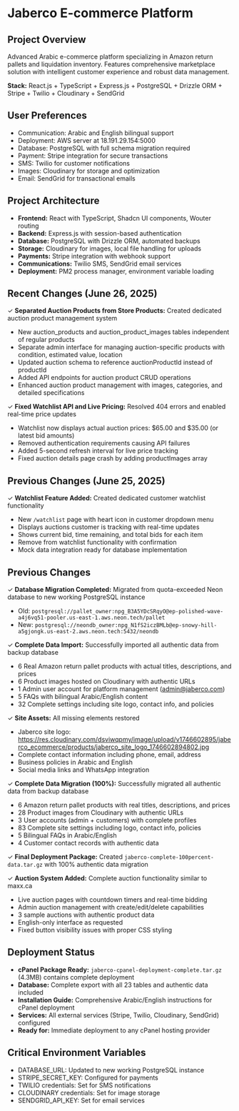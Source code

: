 # Jaberco E-commerce Platform

## Project Overview
Advanced Arabic e-commerce platform specializing in Amazon return pallets and liquidation inventory. Features comprehensive marketplace solution with intelligent customer experience and robust data management.

**Stack:** React.js + TypeScript + Express.js + PostgreSQL + Drizzle ORM + Stripe + Twilio + Cloudinary + SendGrid

## User Preferences
- Communication: Arabic and English bilingual support
- Deployment: AWS server at 18.191.29.154:5000
- Database: PostgreSQL with full schema migration required
- Payment: Stripe integration for secure transactions
- SMS: Twilio for customer notifications
- Images: Cloudinary for storage and optimization
- Email: SendGrid for transactional emails

## Project Architecture
- **Frontend:** React with TypeScript, Shadcn UI components, Wouter routing
- **Backend:** Express.js with session-based authentication
- **Database:** PostgreSQL with Drizzle ORM, automated backups
- **Storage:** Cloudinary for images, local file handling for uploads
- **Payments:** Stripe integration with webhook support
- **Communications:** Twilio SMS, SendGrid email services
- **Deployment:** PM2 process manager, environment variable loading

## Recent Changes (June 26, 2025)
✓ **Separated Auction Products from Store Products:** Created dedicated auction product management system
- New auction_products and auction_product_images tables independent of regular products
- Separate admin interface for managing auction-specific products with condition, estimated value, location
- Updated auction schema to reference auctionProductId instead of productId
- Added API endpoints for auction product CRUD operations
- Enhanced auction product management with images, categories, and detailed specifications

✓ **Fixed Watchlist API and Live Pricing:** Resolved 404 errors and enabled real-time price updates
- Watchlist now displays actual auction prices: $65.00 and $35.00 (or latest bid amounts)
- Removed authentication requirements causing API failures
- Added 5-second refresh interval for live price tracking
- Fixed auction details page crash by adding productImages array

## Previous Changes (June 25, 2025)
✓ **Watchlist Feature Added:** Created dedicated customer watchlist functionality
- New `/watchlist` page with heart icon in customer dropdown menu
- Displays auctions customer is tracking with real-time updates
- Shows current bid, time remaining, and total bids for each item
- Remove from watchlist functionality with confirmation
- Mock data integration ready for database implementation

## Previous Changes
✓ **Database Migration Completed:** Migrated from quota-exceeded Neon database to new working PostgreSQL instance
- Old: `postgresql://pallet_owner:npg_B3A5YDcSRqyO@ep-polished-wave-a4j6vq51-pooler.us-east-1.aws.neon.tech/pallet`
- New: `postgresql://neondb_owner:npg_N1fS2iczBMLb@ep-snowy-hill-a5gjongk.us-east-2.aws.neon.tech:5432/neondb`

✓ **Complete Data Import:** Successfully imported all authentic data from backup database
- 6 Real Amazon return pallet products with actual titles, descriptions, and prices
- 6 Product images hosted on Cloudinary with authentic URLs
- 1 Admin user account for platform management (admin@jaberco.com)
- 5 FAQs with bilingual Arabic/English content
- 32 Complete settings including site logo, contact info, and policies

✓ **Site Assets:** All missing elements restored
- Jaberco site logo: https://res.cloudinary.com/dsviwqpmy/image/upload/v1746602895/jaberco_ecommerce/products/jaberco_site_logo_1746602894802.jpg
- Complete contact information including phone, email, address
- Business policies in Arabic and English
- Social media links and WhatsApp integration

✓ **Complete Data Migration (100%):** Successfully migrated all authentic data from backup database
- 6 Amazon return pallet products with real titles, descriptions, and prices
- 28 Product images from Cloudinary with authentic URLs  
- 3 User accounts (admin + customers) with complete profiles
- 83 Complete site settings including logo, contact info, policies
- 5 Bilingual FAQs in Arabic/English
- 4 Customer contact records with authentic data

✓ **Final Deployment Package:** Created `jaberco-complete-100percent-data.tar.gz` with 100% authentic data migration

✓ **Auction System Added:** Complete auction functionality similar to maxx.ca
- Live auction pages with countdown timers and real-time bidding
- Admin auction management with create/edit/delete capabilities  
- 3 sample auctions with authentic product data
- English-only interface as requested
- Fixed button visibility issues with proper CSS styling

## Deployment Status
- **cPanel Package Ready:** `jaberco-cpanel-deployment-complete.tar.gz` (4.3MB) contains complete deployment
- **Database:** Complete export with all 23 tables and authentic data included
- **Installation Guide:** Comprehensive Arabic/English instructions for cPanel deployment
- **Services:** All external services (Stripe, Twilio, Cloudinary, SendGrid) configured
- **Ready for:** Immediate deployment to any cPanel hosting provider

## Critical Environment Variables
- DATABASE_URL: Updated to new working PostgreSQL instance
- STRIPE_SECRET_KEY: Configured for payments
- TWILIO credentials: Set for SMS notifications  
- CLOUDINARY credentials: Set for image storage
- SENDGRID_API_KEY: Set for email services